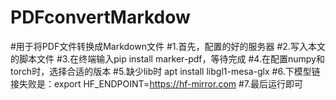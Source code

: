 # PDFconvertMarkdow
#用于将PDF文件转换成Markdown文件
#1.首先，配置的好的服务器
#2.写入本文的脚本文件
#3.在终端输入pip install marker-pdf，等待完成
#4.在配置numpy和torch时，选择合适的版本
#5.缺少lib时 apt install libgl1-mesa-glx
#6.下模型链接失败是：export HF_ENDPOINT=https://hf-mirror.com
#7.最后运行即可
